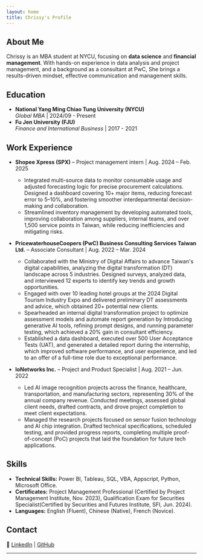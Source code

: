 ```yaml
---
layout: home
title: Chrissy's Profile
---
```


## About Me
Chrissy is an MBA student at NYCU, focusing on **data science** and **financial management**. With hands-on experience in data analysis and project management, and a background as a consultant at PwC, She brings a results-driven mindset, effective communication and management skills.

## Education
- **National Yang Ming Chiao Tung University (NYCU)**  
  *Global MBA* | 2024/09 - Present  
- **Fu Jen University (FJU)**  
  *Finance and International Business* | 2017 - 2021

## Work Experience
- **Shopee Xpress (SPX)** – Project management intern | Aug. 2024 – Feb. 2025  
  - Integrated multi-source data to monitor consumable usage and adjusted forecasting logic for precise procurement calculations. Designed a dashboard covering 10+ major items, reducing forecast error to 5–10%, and fostering smoother interdepartmental decision-making and collaboration.
  - Streamlined inventory management by developing automated tools, improving collaboration among suppliers, internal teams, and over 1,500 service points in Taiwan, while reducing inefficiencies and mitigating risks.

- **PricewaterhouseCoopers (PwC) Business Consulting Services Taiwan Ltd.** – Associate Consultant | Aug. 2022 – Mar. 2024  
  - Collaborated with the Ministry of Digital Affairs to advance Taiwan's digital capabilities, analyzing the digital transformation (DT) landscape across 5 industries. Designed surveys, analyzed data, and interviewed 12 experts to identify key trends and growth opportunities.
  - Engaged with over 10 leading hotel groups at the 2024 Digital Tourism Industry Expo and delivered preliminary DT assessments and advice, which obtained 20+ potential new clients.
  - Spearheaded an internal digital transformation project to optimize assessment models and automate report generation by Introducing generative AI tools, refining prompt designs, and running parameter testing, which achieved a 20% gain in consultant efficiency.
  - Established a data dashboard, executed over 500 User Acceptance Tests (UAT), and generated a detailed report during the internship, which improved software performance, and user experience, and led to an offer of a full-time role due to exceptional performance.

- **IoNetworks Inc.** – Project and Product Specialist | Aug. 2021 – Jun. 2022  
  - Led AI image recognition projects across the finance, healthcare, transportation, and manufacturing sectors, representing 30% of the annual company revenue. Conducted meetings, assessed global client needs, drafted contracts, and drove project completion to meet client expectations.
  - Managed the research projects focused on sensor fusion technology and AI chip integration. Drafted technical specifications, scheduled testing, and provided progress reports, completing multiple proof-of-concept (PoC) projects that laid the foundation for future tech applications.

## Skills
- **Technical Skills:** Power BI, Tableau, SQL, VBA, Appscript, Python, Microsoft Office.
- **Certificates:** Project Management Professional (Certified by Project Management Institute, Nov. 2023), Qualification Exam for Securities Specialist(Certified by Securities and Futures Institute, SFI, Jun. 2024). 
- **Languages:** English (Fluent), Chinese (Native), French (Novice). 

## Contact
🔗 [LinkedIn](https://www.linkedin.com/in/chrissywangxiv/) | [GitHub](https://github.com/chrissyxiv)  

---
